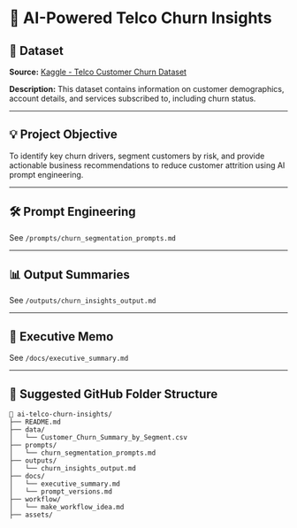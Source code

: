 # 🧠 AI-Powered Telco Churn Insights

## 📁 Dataset
**Source:** [Kaggle - Telco Customer Churn Dataset](https://www.kaggle.com/datasets/blastchar/telco-customer-churn)

**Description:**
This dataset contains information on customer demographics, account details, and services subscribed to, including churn status.

---

## 💡 Project Objective
To identify key churn drivers, segment customers by risk, and provide actionable business recommendations to reduce customer attrition using AI prompt engineering.

---

## 🛠 Prompt Engineering

See `/prompts/churn_segmentation_prompts.md`

---

## 📊 Output Summaries

See `/outputs/churn_insights_output.md`

---

## 📄 Executive Memo

See `/docs/executive_summary.md`

---

## 🔧 Suggested GitHub Folder Structure
```
📁 ai-telco-churn-insights/
├── README.md
├── data/
│   └── Customer_Churn_Summary_by_Segment.csv
├── prompts/
│   └── churn_segmentation_prompts.md
├── outputs/
│   └── churn_insights_output.md
├── docs/
│   └── executive_summary.md
│   └── prompt_versions.md
├── workflow/
│   └── make_workflow_idea.md
├── assets/
```
